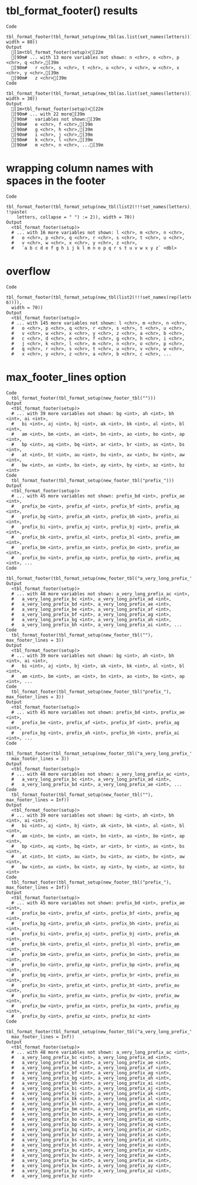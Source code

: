 # tbl_format_footer() results

    Code
      tbl_format_footer(tbl_format_setup(new_tbl(as.list(set_names(letters))), width = 80))
    Output
      [1m<tbl_format_footer(setup)>[22m
      [90m# ... with 13 more variables not shown: n <chr>, o <chr>, p <chr>, q <chr>,[39m
      [90m#   r <chr>, s <chr>, t <chr>, u <chr>, v <chr>, w <chr>, x <chr>, y <chr>,[39m
      [90m#   z <chr>[39m
    Code
      tbl_format_footer(tbl_format_setup(new_tbl(as.list(set_names(letters))), width = 30))
    Output
      [1m<tbl_format_footer(setup)>[22m
      [90m# ... with 22 more[39m
      [90m#   variables not shown:[39m
      [90m#   e <chr>, f <chr>,[39m
      [90m#   g <chr>, h <chr>,[39m
      [90m#   i <chr>, j <chr>,[39m
      [90m#   k <chr>, l <chr>,[39m
      [90m#   m <chr>, n <chr>, ...[39m

# wrapping column names with spaces in the footer

    Code
      tbl_format_footer(tbl_format_setup(new_tbl(list2(!!!set_names(letters), !!paste(
        letters, collapse = " ") := 2)), width = 70))
    Output
      <tbl_format_footer(setup)>
      # ... with 16 more variables not shown: l <chr>, m <chr>, n <chr>,
      #   o <chr>, p <chr>, q <chr>, r <chr>, s <chr>, t <chr>, u <chr>,
      #   v <chr>, w <chr>, x <chr>, y <chr>, z <chr>,
      #   `a b c d e f g h i j k l m n o p q r s t u v w x y z` <dbl>

# overflow

    Code
      tbl_format_footer(tbl_format_setup(new_tbl(list2(!!!set_names(rep(letters, 6)))),
      width = 70))
    Output
      <tbl_format_footer(setup)>
      # ... with 145 more variables not shown: l <chr>, m <chr>, n <chr>,
      #   o <chr>, p <chr>, q <chr>, r <chr>, s <chr>, t <chr>, u <chr>,
      #   v <chr>, w <chr>, x <chr>, y <chr>, z <chr>, a <chr>, b <chr>,
      #   c <chr>, d <chr>, e <chr>, f <chr>, g <chr>, h <chr>, i <chr>,
      #   j <chr>, k <chr>, l <chr>, m <chr>, n <chr>, o <chr>, p <chr>,
      #   q <chr>, r <chr>, s <chr>, t <chr>, u <chr>, v <chr>, w <chr>,
      #   x <chr>, y <chr>, z <chr>, a <chr>, b <chr>, c <chr>, ...

# max_footer_lines option

    Code
      tbl_format_footer(tbl_format_setup(new_footer_tbl("")))
    Output
      <tbl_format_footer(setup)>
      # ... with 39 more variables not shown: bg <int>, ah <int>, bh <int>, ai <int>,
      #   bi <int>, aj <int>, bj <int>, ak <int>, bk <int>, al <int>, bl <int>,
      #   am <int>, bm <int>, an <int>, bn <int>, ao <int>, bo <int>, ap <int>,
      #   bp <int>, aq <int>, bq <int>, ar <int>, br <int>, as <int>, bs <int>,
      #   at <int>, bt <int>, au <int>, bu <int>, av <int>, bv <int>, aw <int>,
      #   bw <int>, ax <int>, bx <int>, ay <int>, by <int>, az <int>, bz <int>
    Code
      tbl_format_footer(tbl_format_setup(new_footer_tbl("prefix_")))
    Output
      <tbl_format_footer(setup)>
      # ... with 45 more variables not shown: prefix_bd <int>, prefix_ae <int>,
      #   prefix_be <int>, prefix_af <int>, prefix_bf <int>, prefix_ag <int>,
      #   prefix_bg <int>, prefix_ah <int>, prefix_bh <int>, prefix_ai <int>,
      #   prefix_bi <int>, prefix_aj <int>, prefix_bj <int>, prefix_ak <int>,
      #   prefix_bk <int>, prefix_al <int>, prefix_bl <int>, prefix_am <int>,
      #   prefix_bm <int>, prefix_an <int>, prefix_bn <int>, prefix_ao <int>,
      #   prefix_bo <int>, prefix_ap <int>, prefix_bp <int>, prefix_aq <int>, ...
    Code
      tbl_format_footer(tbl_format_setup(new_footer_tbl("a_very_long_prefix_")))
    Output
      <tbl_format_footer(setup)>
      # ... with 48 more variables not shown: a_very_long_prefix_ac <int>,
      #   a_very_long_prefix_bc <int>, a_very_long_prefix_ad <int>,
      #   a_very_long_prefix_bd <int>, a_very_long_prefix_ae <int>,
      #   a_very_long_prefix_be <int>, a_very_long_prefix_af <int>,
      #   a_very_long_prefix_bf <int>, a_very_long_prefix_ag <int>,
      #   a_very_long_prefix_bg <int>, a_very_long_prefix_ah <int>,
      #   a_very_long_prefix_bh <int>, a_very_long_prefix_ai <int>, ...
    Code
      tbl_format_footer(tbl_format_setup(new_footer_tbl(""), max_footer_lines = 3))
    Output
      <tbl_format_footer(setup)>
      # ... with 39 more variables not shown: bg <int>, ah <int>, bh <int>, ai <int>,
      #   bi <int>, aj <int>, bj <int>, ak <int>, bk <int>, al <int>, bl <int>,
      #   am <int>, bm <int>, an <int>, bn <int>, ao <int>, bo <int>, ap <int>, ...
    Code
      tbl_format_footer(tbl_format_setup(new_footer_tbl("prefix_"), max_footer_lines = 3))
    Output
      <tbl_format_footer(setup)>
      # ... with 45 more variables not shown: prefix_bd <int>, prefix_ae <int>,
      #   prefix_be <int>, prefix_af <int>, prefix_bf <int>, prefix_ag <int>,
      #   prefix_bg <int>, prefix_ah <int>, prefix_bh <int>, prefix_ai <int>, ...
    Code
      tbl_format_footer(tbl_format_setup(new_footer_tbl("a_very_long_prefix_"),
      max_footer_lines = 3))
    Output
      <tbl_format_footer(setup)>
      # ... with 48 more variables not shown: a_very_long_prefix_ac <int>,
      #   a_very_long_prefix_bc <int>, a_very_long_prefix_ad <int>,
      #   a_very_long_prefix_bd <int>, a_very_long_prefix_ae <int>, ...
    Code
      tbl_format_footer(tbl_format_setup(new_footer_tbl(""), max_footer_lines = Inf))
    Output
      <tbl_format_footer(setup)>
      # ... with 39 more variables not shown: bg <int>, ah <int>, bh <int>, ai <int>,
      #   bi <int>, aj <int>, bj <int>, ak <int>, bk <int>, al <int>, bl <int>,
      #   am <int>, bm <int>, an <int>, bn <int>, ao <int>, bo <int>, ap <int>,
      #   bp <int>, aq <int>, bq <int>, ar <int>, br <int>, as <int>, bs <int>,
      #   at <int>, bt <int>, au <int>, bu <int>, av <int>, bv <int>, aw <int>,
      #   bw <int>, ax <int>, bx <int>, ay <int>, by <int>, az <int>, bz <int>
    Code
      tbl_format_footer(tbl_format_setup(new_footer_tbl("prefix_"), max_footer_lines = Inf))
    Output
      <tbl_format_footer(setup)>
      # ... with 45 more variables not shown: prefix_bd <int>, prefix_ae <int>,
      #   prefix_be <int>, prefix_af <int>, prefix_bf <int>, prefix_ag <int>,
      #   prefix_bg <int>, prefix_ah <int>, prefix_bh <int>, prefix_ai <int>,
      #   prefix_bi <int>, prefix_aj <int>, prefix_bj <int>, prefix_ak <int>,
      #   prefix_bk <int>, prefix_al <int>, prefix_bl <int>, prefix_am <int>,
      #   prefix_bm <int>, prefix_an <int>, prefix_bn <int>, prefix_ao <int>,
      #   prefix_bo <int>, prefix_ap <int>, prefix_bp <int>, prefix_aq <int>,
      #   prefix_bq <int>, prefix_ar <int>, prefix_br <int>, prefix_as <int>,
      #   prefix_bs <int>, prefix_at <int>, prefix_bt <int>, prefix_au <int>,
      #   prefix_bu <int>, prefix_av <int>, prefix_bv <int>, prefix_aw <int>,
      #   prefix_bw <int>, prefix_ax <int>, prefix_bx <int>, prefix_ay <int>,
      #   prefix_by <int>, prefix_az <int>, prefix_bz <int>
    Code
      tbl_format_footer(tbl_format_setup(new_footer_tbl("a_very_long_prefix_"),
      max_footer_lines = Inf))
    Output
      <tbl_format_footer(setup)>
      # ... with 48 more variables not shown: a_very_long_prefix_ac <int>,
      #   a_very_long_prefix_bc <int>, a_very_long_prefix_ad <int>,
      #   a_very_long_prefix_bd <int>, a_very_long_prefix_ae <int>,
      #   a_very_long_prefix_be <int>, a_very_long_prefix_af <int>,
      #   a_very_long_prefix_bf <int>, a_very_long_prefix_ag <int>,
      #   a_very_long_prefix_bg <int>, a_very_long_prefix_ah <int>,
      #   a_very_long_prefix_bh <int>, a_very_long_prefix_ai <int>,
      #   a_very_long_prefix_bi <int>, a_very_long_prefix_aj <int>,
      #   a_very_long_prefix_bj <int>, a_very_long_prefix_ak <int>,
      #   a_very_long_prefix_bk <int>, a_very_long_prefix_al <int>,
      #   a_very_long_prefix_bl <int>, a_very_long_prefix_am <int>,
      #   a_very_long_prefix_bm <int>, a_very_long_prefix_an <int>,
      #   a_very_long_prefix_bn <int>, a_very_long_prefix_ao <int>,
      #   a_very_long_prefix_bo <int>, a_very_long_prefix_ap <int>,
      #   a_very_long_prefix_bp <int>, a_very_long_prefix_aq <int>,
      #   a_very_long_prefix_bq <int>, a_very_long_prefix_ar <int>,
      #   a_very_long_prefix_br <int>, a_very_long_prefix_as <int>,
      #   a_very_long_prefix_bs <int>, a_very_long_prefix_at <int>,
      #   a_very_long_prefix_bt <int>, a_very_long_prefix_au <int>,
      #   a_very_long_prefix_bu <int>, a_very_long_prefix_av <int>,
      #   a_very_long_prefix_bv <int>, a_very_long_prefix_aw <int>,
      #   a_very_long_prefix_bw <int>, a_very_long_prefix_ax <int>,
      #   a_very_long_prefix_bx <int>, a_very_long_prefix_ay <int>,
      #   a_very_long_prefix_by <int>, a_very_long_prefix_az <int>,
      #   a_very_long_prefix_bz <int>

